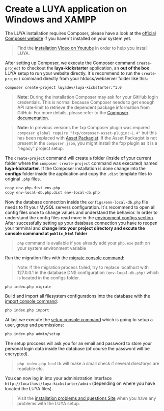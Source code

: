 # Create a LUYA application on Windows and XAMPP

The LUYA installation requires Composer, please have a look at the [official Composer website](https://getcomposer.org/doc/00-intro.md#installation-windows) if you haven´t installed on your system yet.

> Find the [installation Video on Youtube](https://www.youtube.com/watch?v=7StCJviSGkg) in order to help you install LUYA.

After setting up Composer, we execute the Composer command `create-project` to checkout the **luya-kickstarter** application, an **out of the box** LUYA setup to run your website directly. It´s recommend to run the `create-project` command directly from your htdocs/webserver folder like this:

```sh
composer create-project luyadev/luya-kickstarter:^1.0
```

> **Note:** During the installation Composer may ask for your GitHub login credentials. This is normal because Composer needs to get enough API rate-limit to retrieve the dependent package information from GitHub. For more details, please refer to the [Composer documentation](https://getcomposer.org/doc/articles/troubleshooting.md#api-rate-limit-and-oauth-tokens).

> **Note:** In previous versions the fxp Composer plugin was required `composer global require "fxp/composer-asset-plugin:~1.4"` but this has been replaced with [Asset Packagist](https://asset-packagist.org). If the Asset Packagist is not present in the `composer.json`, you might install the fxp plugin as it is a "legacy" project setup.

The `create-project` command will create a folder (inside of your current folder where the `composer create-project` command was executed) named **luya-kickstarter**. 
If the Composer installation is done change into the **configs** folder inside the application and copy the `.dist` template files to original `.php` files.

```sh
copy env.php.dist env.php
copy env-local-db.php.dist env-local-db.php
```

Now the database connection inside the `configs/env-local-db.php` file needs to fit your MySQL servers configuration. 
It´s recommend to open all config files once to change values and understand the behavior. In order to understand the config files read more in the [environment configs section](/guide/installation/structure). 
After successfully setting up your database connection you have to reopen your terminal and **change into your project directory and excute the console command at `public_html` folder**

> `php` command is available if you already add your `php.exe` path on your system environment variable

Run the migration files with the [migrate console command](/guide/app/console):

> Note: If the migration process failed, try to replace localhost with 127.0.0.1 in the database DNS configuration `(env-local-db.php)` which is located in the  configs folder.

```sh
php index.php migrate
```

Build and import all filesystem configurations into the database with the [import console command](/guide/app/console):

```sh
php index.php import
```

At last we execute the [setup console command](/guide/app/console) which is going to setup a user, group and permissions:

```sh
php index.php admin/setup
```

The setup proccess will ask you for an email and password to store your personal login data inside the database (of course the password will be encrypted).

> `php index.php health` will make a small check if several directorys are readable etc.

You can now log in into your administration interface `http://localhost/luya-kickstarter/admin` (depending on where you have located the LUYA files).

> Visit the [installation problems and questions Site](/guide/installation/problems) when you have any problems with the LUYA setup.
